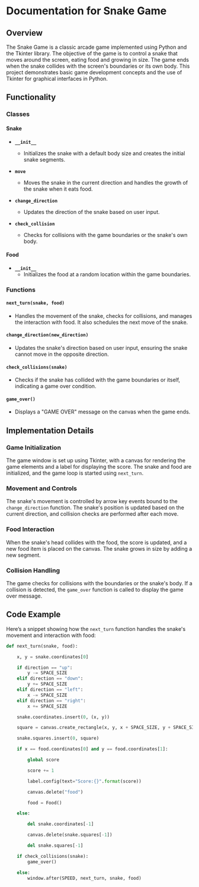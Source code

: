 # Documentation for Snake Game

## Overview

The Snake Game is a classic arcade game implemented using Python and the Tkinter library. The objective of the game is to control a snake that moves around the screen, eating food and growing in size. The game ends when the snake collides with the screen's boundaries or its own body. This project demonstrates basic game development concepts and the use of Tkinter for graphical interfaces in Python.

## Functionality

### Classes

#### Snake

- **`__init__`**
  - Initializes the snake with a default body size and creates the initial snake segments.

- **`move`**
  - Moves the snake in the current direction and handles the growth of the snake when it eats food.

- **`change_direction`**
  - Updates the direction of the snake based on user input.

- **`check_collision`**
  - Checks for collisions with the game boundaries or the snake's own body.

#### Food

- **`__init__`**
  - Initializes the food at a random location within the game boundaries.

### Functions

#### `next_turn(snake, food)`

- Handles the movement of the snake, checks for collisions, and manages the interaction with food. It also schedules the next move of the snake.

#### `change_direction(new_direction)`

- Updates the snake's direction based on user input, ensuring the snake cannot move in the opposite direction.

#### `check_collisions(snake)`

- Checks if the snake has collided with the game boundaries or itself, indicating a game over condition.

#### `game_over()`

- Displays a "GAME OVER" message on the canvas when the game ends.

## Implementation Details

### Game Initialization

The game window is set up using Tkinter, with a canvas for rendering the game elements and a label for displaying the score. The snake and food are initialized, and the game loop is started using `next_turn`.

### Movement and Controls

The snake's movement is controlled by arrow key events bound to the `change_direction` function. The snake's position is updated based on the current direction, and collision checks are performed after each move.

### Food Interaction

When the snake's head collides with the food, the score is updated, and a new food item is placed on the canvas. The snake grows in size by adding a new segment.

### Collision Handling

The game checks for collisions with the boundaries or the snake's body. If a collision is detected, the `game_over` function is called to display the game over message.

## Code Example

Here’s a snippet showing how the `next_turn` function handles the snake's movement and interaction with food:

```python
def next_turn(snake, food):

    x, y = snake.coordinates[0]

    if direction == "up":
        y -= SPACE_SIZE
    elif direction == "down":
        y += SPACE_SIZE
    elif direction == "left":
        x -= SPACE_SIZE
    elif direction == "right":
        x += SPACE_SIZE

    snake.coordinates.insert(0, (x, y))

    square = canvas.create_rectangle(x, y, x + SPACE_SIZE, y + SPACE_SIZE, fill=SNAKE_COLOR)

    snake.squares.insert(0, square)

    if x == food.coordinates[0] and y == food.coordinates[1]:

        global score

        score += 1

        label.config(text="Score:{}".format(score))

        canvas.delete("food")

        food = Food()

    else:

        del snake.coordinates[-1]

        canvas.delete(snake.squares[-1])

        del snake.squares[-1]

    if check_collisions(snake):
        game_over()

    else:
        window.after(SPEED, next_turn, snake, food)

